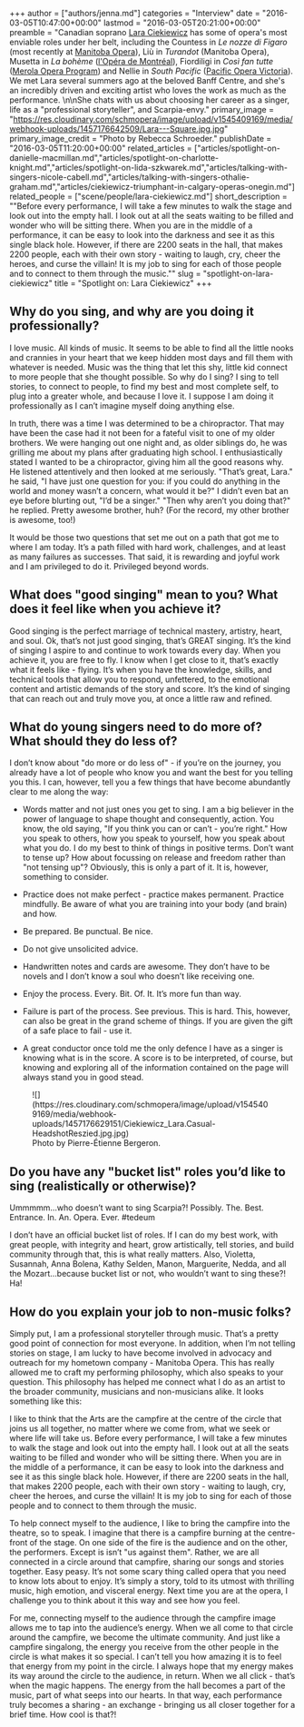 +++
author = ["authors/jenna.md"]
categories = "Interview"
date = "2016-03-05T10:47:00+00:00"
lastmod = "2016-03-05T20:21:00+00:00"
preamble = "Canadian soprano [Lara Ciekiewicz](/scene/people/lara-ciekiewicz/) has some of opera's most enviable roles under her belt, including the Countess in *Le nozze di Figaro* (most recently at [Manitoba Opera](/scene/companies/manitoba-opera/)), Liù in *Turandot* (Manitoba Opera), Musetta in *La bohème* ([l'Opéra de Montréal](/scene/companies/lopera-de-montreal/)), Fiordiligi in *Così fan tutte* ([Merola Opera Program](/scene/companies/merola-opera-program/)) and Nellie in *South Pacific* ([Pacific Opera Victoria](/scene/companies/pacific-opera-victoria/)). We met Lara several summers ago at the beloved Banff Centre, and she's an incredibly driven and exciting artist who loves the work as much as the performance. \n\nShe chats with us about choosing her career as a singer, life as a \"professional storyteller\", and Scarpia-envy."
primary_image = "https://res.cloudinary.com/schmopera/image/upload/v1545409169/media/webhook-uploads/1457176642509/Lara---Square.jpg.jpg"
primary_image_credit = "Photo by Rebecca Schroeder."
publishDate = "2016-03-05T11:20:00+00:00"
related_articles = ["articles/spotlight-on-danielle-macmillan.md","articles/spotlight-on-charlotte-knight.md","articles/spotlight-on-lida-szkwarek.md","articles/talking-with-singers-nicole-cabell.md","articles/talking-with-singers-othalie-graham.md","articles/ciekiewicz-triumphant-in-calgary-operas-onegin.md"]
related_people = ["scene/people/lara-ciekiewicz.md"]
short_description = "&quot;Before every performance, I will take a few minutes to walk the stage and look out into the empty hall. I look out at all the seats waiting to be filled and wonder who will be sitting there. When you are in the middle of a performance, it can be easy to look into the darkness and see it as this single black hole. However, if there are 2200 seats in the hall, that makes 2200 people, each with their own story - waiting to laugh, cry, cheer the heroes, and curse the villain! It is my job to sing for each of those people and to connect to them through the music.&quot;"
slug = "spotlight-on-lara-ciekiewicz"
title = "Spotlight on: Lara Ciekiewicz"
+++

## Why do you sing, and why are you doing it professionally?

I love music.  All kinds of music.  It seems to be able to find all the little nooks and crannies in your heart that we keep hidden most days and fill them with whatever is needed.  Music was the thing that let this shy, little kid connect to more people that she thought possible.  So why do I sing?  I sing to tell stories, to connect to people, to find my best and most complete self, to plug into a greater whole, and because I love it.  I suppose I am doing it professionally as I can’t imagine myself doing anything else.  

In truth, there was a time I was determined to be a chiropractor.  That may have been the case had it not been for a fateful visit to one of my older brothers.  We were hanging out one night and, as older siblings do, he was grilling me about my plans after graduating high school.  I enthusiastically stated I wanted to be a chiropractor, giving him all the good reasons why.  He listened attentively and then looked at me seriously.  "That’s great, Lara." he said, "I have just one question for you: if you could do anything in the world and money wasn’t a concern, what would it be?"  I didn’t even bat an eye before blurting out, "I’d be a singer."  "Then why aren’t you doing that?" he replied.  Pretty awesome brother, huh?  (For the record, my other brother is awesome, too!)  

It would be those two questions that set me out on a path that got me to where I am today.  It’s a path filled with hard work, challenges, and at least as many failures as successes.  That said, it is rewarding and joyful work and I am privileged to do it.  Privileged beyond words.

## What does "good singing" mean to you? What does it feel like when you achieve it?

Good singing is the perfect marriage of technical mastery, artistry, heart, and soul.  Ok, that’s not just good singing, that’s GREAT singing.  It’s the kind of singing I aspire to and continue to work towards every day.  When you achieve it, you are free to fly.  I know when I get close to it, that’s exactly what it feels like - flying.  It’s when you have the knowledge, skills, and technical tools that allow you to respond, unfettered, to the emotional content and artistic demands of the story and score.  It’s the kind of singing that can reach out and truly move you, at once a little raw and refined.

## What do young singers need to do more of? What should they do less of?

I don’t know about "do more or do less of" - if you’re on the journey, you already have a lot of people who know you and want the best for you telling you this.  I can, however, tell you a few things that have become abundantly clear to me along the way:

- Words matter and not just ones you get to sing.  I am a big believer in the power of language to shape thought and consequently, action.  You know, the old saying, "If you think you can or can’t - you’re right."  How you speak to others, how you speak to yourself, how you speak about what you do.  I do my best to think of things in positive terms.  Don’t want to tense up?  How about focussing on release and freedom rather than "not tensing up"?  Obviously, this is only a part of it.  It is, however, something to consider. 

- Practice does not make perfect - practice makes permanent.  Practice mindfully.  Be aware of what you are training into your body (and brain) and how.

- Be prepared.  Be punctual.  Be nice.

- Do not give unsolicited advice.

- Handwritten notes and cards are awesome.  They don’t have to be novels and I don’t know a soul who doesn’t like receiving one.

- Enjoy the process.  Every. Bit. Of. It.  It’s more fun than way.

- Failure is part of the process.  See previous.  This is hard.  This, however, can also be great in the grand scheme of things.  If you are given the gift of a safe place to fail - use it. 

- A great conductor once told me the only defence I have as a singer is knowing what is in the score.  A score is to be interpreted, of course, but knowing and exploring all of the information contained on the page will always stand you in good stead.

<figure data-type="image">
![](https://res.cloudinary.com/schmopera/image/upload/v1545409169/media/webhook-uploads/1457176629151/Ciekiewicz_Lara.Casual-HeadshotReszied.jpg.jpg)
<figcaption>Photo by Pierre-Étienne Bergeron.</figcaption></figure>

## Do you have any "bucket list" roles you’d like to sing (realistically or otherwise)?

Ummmmm...who doesn’t want to sing Scarpia?!  Possibly. The. Best. Entrance. In. An. Opera. Ever. #tedeum 

I don’t have an official bucket list of roles.  If I can do my best work, with great people, with integrity and heart, grow artistically, tell stories, and build community through that, this is what really matters.  Also, Violetta, Susannah, Anna Bolena, Kathy Selden, Manon, Marguerite, Nedda, and all the Mozart...because bucket list or not, who wouldn’t want to sing these?!  Ha!  

## How do you explain your job to non-music folks?

Simply put, I am a professional storyteller through music.  That’s a pretty good point of connection for most everyone.  In addition, when I’m not telling stories on stage, I am lucky to have become involved in advocacy and outreach for my hometown company - Manitoba Opera.  This has really allowed me to craft my performing philosophy, which also speaks to your question.  This philosophy has helped me connect what I do as an artist to the broader community, musicians and non-musicians alike.  It looks something like this:

I like to think that the Arts are the campfire at the centre of the circle that joins us all together, no matter where we come from, what we seek or where life will take us.  Before every performance, I will take a few minutes to walk the stage and look out into the empty hall.  I look out at all the seats waiting to be filled and wonder who will be sitting there.  When you are in the middle of a performance, it can be easy to look into the darkness and see it as this single black hole. However, if there are 2200 seats in the hall, that makes 2200 people, each with their own story - waiting to laugh, cry, cheer the heroes, and curse the villain!  It is my job to sing for each of those people and to connect to them through the music.  

To help connect myself to the audience, I like to bring the campfire into the theatre, so to speak.  I imagine that there is a campfire burning at the centre-front of the stage.  On one side of the fire is the audience and on the other, the performers.  Except is isn’t "us against them".  Rather, we are all connected in a circle around that campfire, sharing our songs and stories together.  Easy peasy.  It’s not some scary thing called opera that you need to know lots about to enjoy.  It’s simply a story, told to its utmost with thrilling music, high emotion, and visceral energy.  Next time you are at the opera, I challenge you to think about it this way and see how you feel.  

For me, connecting myself to the audience through the campfire image allows me to tap into the audience’s energy.  When we all come to that circle around the campfire, we become the ultimate community.  And just like a campfire singalong, the energy you receive from the other people in the circle is what makes it so special.  I can’t tell you how amazing it is to feel that energy from my point in the circle.  I always hope that my energy makes its way around the circle to the audience, in return.  When we all click - that’s when the magic happens.  The energy from the hall becomes a part of the music, part of what seeps into our hearts.  In that way, each performance truly becomes a sharing - an exchange - bringing us all closer together for a brief time.  How cool is that?!
